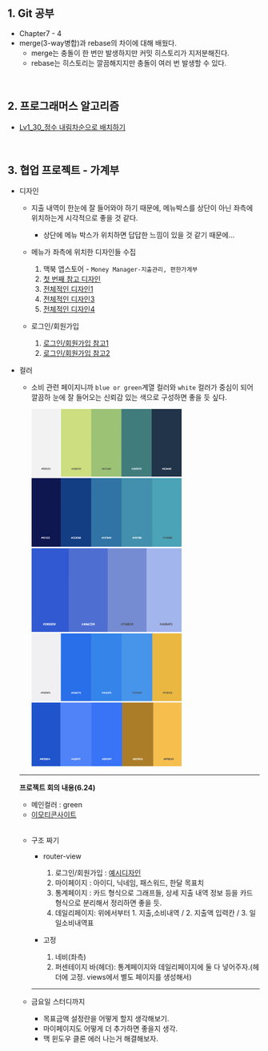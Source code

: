 ## 1. Git 공부

- Chapter7 - 4
- merge(3-way병합)과 rebase의 차이에 대해 배웠다.
  - merge는 충돌이 한 번만 발생하지만 커밋 히스토리가 지저분해진다.
  - rebase는 히스토리는 깔끔해지지만 충돌이 여러 번 발생할 수 있다.

<br/>

## 2. 프로그래머스 알고리즘
- [Lv1_30_정수 내림차순으로 배치하기](https://github.com/EunJaePark/algorithm/blob/master/Lv1_30_%EC%A0%95%EC%88%98%20%EB%82%B4%EB%A6%BC%EC%B0%A8%EC%88%9C%EC%9C%BC%EB%A1%9C%20%EB%B0%B0%EC%B9%98%ED%95%98%EA%B8%B0.html)

<br/>

## 3. 협업 프로젝트 - 가계부
- 디자인 
  - 지출 내역이 한눈에 잘 들어와야 하기 때문에, 메뉴박스를 상단이 아닌 좌측에 위치하는게 시각적으로 좋을 것 같다.
    - 상단에 메뉴 박스가 위치하면 답답한 느낌이 있을 것 같기 때문에...
    
  - 메뉴가 좌측에 위치한 디자인들 수집
    1. 맥북 앱스토어 - `Money Manager-지출관리, 편한가계부`
    2. [첫 번째 참고 디자인](https://docs.tink.com/resources/getting-started/set-up-your-account)
    3. [전체적인 디자인1](https://www.pinterest.co.kr/pin/745345807063126326/)
    4. [전체적인 디자인3](https://www.pinterest.co.kr/pin/54254370499390161/)
    5. [전체적인 디자인4](https://www.pinterest.co.kr/pin/54254370499858299/)
    
  - 로그인/회원가입
    1. [로그인/회원가입 참고1](https://www.pinterest.co.kr/pin/131519251603872503/)
    2. [로그인/회원가입 참고2](https://www.pinterest.co.kr/pin/846887904907495950/)
    
    
 - 컬러
    - 소비 관련 페이지니까 `blue or green`계열 컬러와 `white` 컬러가 중심이 되어 깔끔하 눈에 잘 들어오는 신뢰감 있는 색으로 구성하면 좋을 듯 싶다.
    
      <img src="./imgs/color1.png" width="300px"> <br/>
      <img src="./imgs/color2.png" width="300px"> <br/>
      <img src="./imgs/color3.png" width="300px"> <br/>
      <img src="./imgs/color4.png" width="300px"> <br/>
      <img src="./imgs/color5.png" width="300px">
      
   ***
   **프로젝트 회의 내용(6.24)**
   - 메인컬러 : green
    - [이모티콘사이트](https://www.flaticon.com/)
    
    <br/>
    
    - 구조 짜기
      - router-view
        1. 로그인/회원가입 : [예시디자인](https://www.pinterest.co.kr/pin/294422894372433721/)
        2. 마이페이지 : 아이디, 닉네임, 패스워드, 한달 목표치
        3. 통계페이지 : 카드 형식으로 그래프들, 상세 지출 내역 정보 등을 카드 형식으로 분리해서 정리하면 좋을 듯.
        4. 데일리페이지: 위에서부터 1. 지출,소비내역 / 2. 지출액 입력칸 / 3. 일일소비내역표

      - 고정
        1. 네비(좌측)
        2. 퍼센테이지 바(헤더): 통계페이지와 데일리페이지에 둘 다 넣어주자.(헤더에 고정. views에서 별도 페이지를 생성해서)
        
      ***
    
    - 금요일 스터디까지
      - 목표금액 설정란을 어떻게 할지 생각해보기.
      - 마이페이지도 어떻게 더 추가하면 좋을지 생각.
      - 맥 윈도우 클론 에러 나는거 해결해보자.
  
  


  
  
  
  
